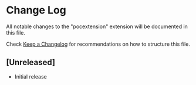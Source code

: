 # Change Log

All notable changes to the "pocextension" extension will be documented in this file.

Check [Keep a Changelog](http://keepachangelog.com/) for recommendations on how to structure this file.

## [Unreleased]

- Initial release